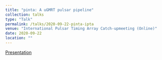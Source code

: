 ```yaml
---
title: "pinta: A uGMRT pulsar pipeline"
collection: talks
type: "Talk"
permalink: /talks/2020-09-22-pinta-ipta
venue: "International Pulsar Timing Array Catch-upmeeting (Online)"
date: 2020-09-22
location: ""
---
```


[Presentation](http://dx.doi.org/10.13140/RG.2.2.10589.54248)

